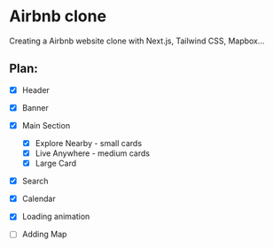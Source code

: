 # Airbnb clone
Creating a Airbnb website clone with Next.js, Tailwind CSS, Mapbox...

## Plan:
- [x] Header
- [x] Banner
- [x] Main Section
  - [x] Explore Nearby - small cards
  - [x] Live Anywhere - medium cards
  - [x] Large Card
- [x] Search
- [x] Calendar
- [x] Loading animation
- [ ] Adding Map


